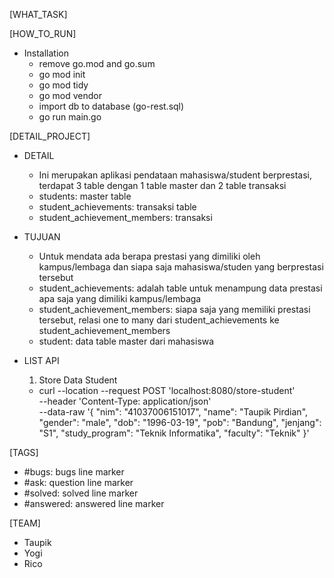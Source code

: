 [WHAT_TASK]

[HOW_TO_RUN]
* Installation
  - remove go.mod and go.sum
  - go mod init
  - go mod tidy
  - go mod vendor
  - import db to database (go-rest.sql)
  - go run main.go

[DETAIL_PROJECT]
* DETAIL
  - Ini merupakan aplikasi pendataan mahasiswa/student berprestasi, terdapat 3 table dengan 1 table master dan 2 table transaksi
  - students: master table
  - student_achievements: transaksi table
  - student_achievement_members: transaksi
* TUJUAN
  - Untuk mendata ada berapa prestasi yang dimiliki oleh kampus/lembaga dan siapa saja mahasiswa/studen yang berprestasi tersebut
  - student_achievements: adalah table untuk menampung data prestasi apa saja yang dimiliki kampus/lembaga
  - student_achievement_members: siapa saja yang memiliki prestasi tersebut, relasi one to many dari student_achievements ke student_achievement_members
  - student: data table master dari mahasiswa

* LIST API
  1. Store Data Student
  - curl --location --request POST 'localhost:8080/store-student' \
--header 'Content-Type: application/json' \
--data-raw '{
    "nim": "41037006151017",
    "name": "Taupik Pirdian",
    "gender": "male",
    "dob": "1996-03-19",
    "pob": "Bandung",
    "jenjang": "S1",
    "study_program": "Teknik Informatika",
    "faculty": "Teknik"
}'

[TAGS]
- #bugs: bugs line marker 
- #ask: question line marker
- #solved: solved line marker
- #answered: answered line marker

[TEAM]
- Taupik
- Yogi
- Rico